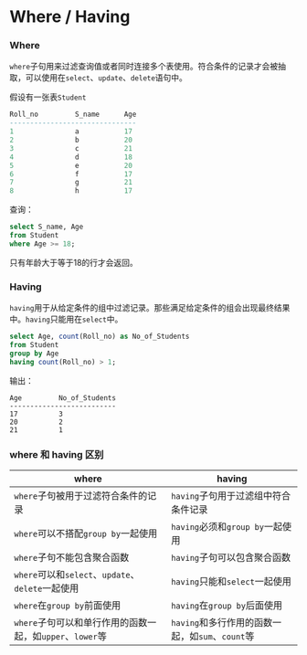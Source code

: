 # Where / Having

### Where

`where`子句用来过滤查询值或者同时连接多个表使用。符合条件的记录才会被抽取，可以使用在`select`、`update`、`delete`语句中。

假设有一张表`Student`

```sql
Roll_no			S_name		Age
-------------------------------
1				a			17
2				b			20
3				c			21
4				d			18
5				e			20
6				f			17
7				g			21
8				h			17
```

查询：

```sql
select S_name, Age
from Student
where Age >= 18;
```

只有年龄大于等于18的行才会返回。

### Having

`having`用于从给定条件的组中过滤记录。那些满足给定条件的组会出现最终结果中。`having`只能用在`select`中。

```sql
select Age, count(Roll_no) as No_of_Students
from Student
group by Age
having count(Roll_no) > 1;
```

输出：

```
Age			No_of_Students
--------------------------
17			3
20			2
21			1
```

### where 和 having 区别

| where                                                     | having                                           |
| --------------------------------------------------------- | ------------------------------------------------ |
| `where`子句被用于过滤符合条件的记录                       | `having`子句用于过滤组中符合条件记录             |
| `where`可以不搭配`group by`一起使用                       | `having`必须和`group by`一起使用                 |
| `where`子句不能包含聚合函数                               | `having`子句可以包含聚合函数                     |
| `where`可以和`select`、`update`、`delete`一起使用         | `having`只能和`select`一起使用                   |
| `where`在`group by`前面使用                               | `having`在`group by`后面使用                     |
| `where`子句可以和单行作用的函数一起，如`upper`、`lower`等 | `having`和多行作用的函数一起，如`sum`、`count`等 |

